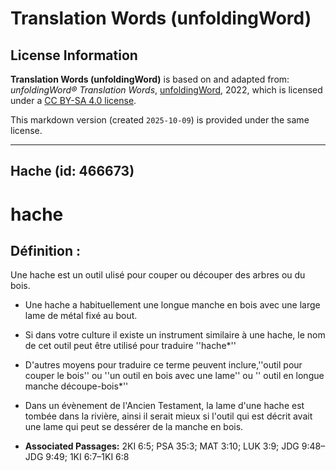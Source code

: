 # Translation Words (unfoldingWord)

## License Information

**Translation Words (unfoldingWord)** is based on and adapted from: _unfoldingWord® Translation Words_, [unfoldingWord](https://unfoldingword.org/utw), 2022, which is licensed under a [CC BY-SA 4.0 license](https://creativecommons.org/licenses/by-sa/4.0/legalcode.en).

This markdown version (created `2025-10-09`) is provided under the same license.



--------------------------------

## Hache (id: 466673)

hache
=====

Définition :
------------

Une hache est un outil ulisé pour couper ou découper des arbres ou du bois.

* Une hache a habituellement une longue manche en bois avec une large lame de métal fixé au bout.
* Si dans votre culture il existe un instrument similaire à une hache, le nom de cet outil peut être utilisé pour traduire ''hache\*''
* D'autres moyens pour traduire ce terme peuvent inclure,''outil pour couper le bois'' ou ''un outil en bois avec une lame'' ou '' outil en longue manche découpe\-bois\*''
* Dans un évènement de l'Ancien Testament, la lame d'une hache est tombée dans la rivière, ainsi il serait mieux si l'outil qui est décrit avait une lame qui peut se dessérer de la manche en bois.

* **Associated Passages:** 2KI 6:5; PSA 35:3; MAT 3:10; LUK 3:9; JDG 9:48–JDG 9:49; 1KI 6:7–1KI 6:8

